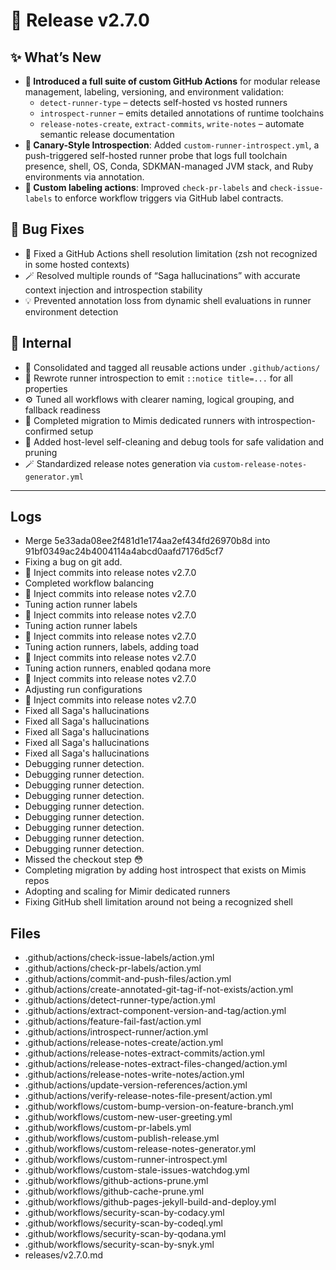 # 🚀 Release v2.7.0

## ✨ What’s New

- **🚦 Introduced a full suite of custom GitHub Actions** for modular release management, labeling, versioning, and environment validation:
    - `detect-runner-type` – detects self-hosted vs hosted runners
    - `introspect-runner` – emits detailed annotations of runtime toolchains
    - `release-notes-create`, `extract-commits`, `write-notes` – automate semantic release documentation
- **🧠 Canary-Style Introspection**: Added `custom-runner-introspect.yml`, a push-triggered self-hosted runner probe that logs full toolchain presence, shell, OS, Conda, SDKMAN-managed JVM stack, and Ruby environments via annotation.
- **📒 Custom labeling actions**: Improved `check-pr-labels` and `check-issue-labels` to enforce workflow triggers via GitHub label contracts.

## 🐛 Bug Fixes

- 🐚 Fixed a GitHub Actions shell resolution limitation (zsh not recognized in some hosted contexts)
- 🪄 Resolved multiple rounds of “Saga hallucinations” with accurate context injection and introspection stability
- 💡 Prevented annotation loss from dynamic shell evaluations in runner environment detection

## 🔬 Internal

- 🧹 Consolidated and tagged all reusable actions under `.github/actions/`
- 📜 Rewrote runner introspection to emit `::notice title=...` for all properties
- ⚙️ Tuned all workflows with clearer naming, logical grouping, and fallback readiness
- 🧪 Completed migration to Mimis dedicated runners with introspection-confirmed setup
- 🧼 Added host-level self-cleaning and debug tools for safe validation and pruning
- 🪄 Standardized release notes generation via `custom-release-notes-generator.yml`

---

## Logs

- Merge 5e33ada08ee2f481d1e174aa2ef434fd26970b8d into 91bf0349ac24b4004114a4abcd0aafd7176d5cf7
- Fixing a bug on git add.
- 📝 Inject commits into release notes v2.7.0
- Completed workflow balancing
- 📝 Inject commits into release notes v2.7.0
- Tuning action runner labels
- 📝 Inject commits into release notes v2.7.0
- Tuning action runner labels
- 📝 Inject commits into release notes v2.7.0
- Tuning action runners, labels, adding toad
- 📝 Inject commits into release notes v2.7.0
- Tuning action runners, enabled qodana more
- 📝 Inject commits into release notes v2.7.0
- Adjusting run configurations
- 📝 Inject commits into release notes v2.7.0
- Fixed all Saga's hallucinations
- Fixed all Saga's hallucinations
- Fixed all Saga's hallucinations
- Fixed all Saga's hallucinations
- Fixed all Saga's hallucinations
- Debugging runner detection.
- Debugging runner detection.
- Debugging runner detection.
- Debugging runner detection.
- Debugging runner detection.
- Debugging runner detection.
- Debugging runner detection.
- Debugging runner detection.
- Debugging runner detection.
- Missed the checkout step 😳
- Completing migration by adding host introspect that exists on Mimis repos
- Adopting and scaling for Mimir dedicated runners
- Fixing GitHub shell limitation around  not being a recognized shell


## Files

- .github/actions/check-issue-labels/action.yml
- .github/actions/check-pr-labels/action.yml
- .github/actions/commit-and-push-files/action.yml
- .github/actions/create-annotated-git-tag-if-not-exists/action.yml
- .github/actions/detect-runner-type/action.yml
- .github/actions/extract-component-version-and-tag/action.yml
- .github/actions/feature-fail-fast/action.yml
- .github/actions/introspect-runner/action.yml
- .github/actions/release-notes-create/action.yml
- .github/actions/release-notes-extract-commits/action.yml
- .github/actions/release-notes-extract-files-changed/action.yml
- .github/actions/release-notes-write-notes/action.yml
- .github/actions/update-version-references/action.yml
- .github/actions/verify-release-notes-file-present/action.yml
- .github/workflows/custom-bump-version-on-feature-branch.yml
- .github/workflows/custom-new-user-greeting.yml
- .github/workflows/custom-pr-labels.yml
- .github/workflows/custom-publish-release.yml
- .github/workflows/custom-release-notes-generator.yml
- .github/workflows/custom-runner-introspect.yml
- .github/workflows/custom-stale-issues-watchdog.yml
- .github/workflows/github-actions-prune.yml
- .github/workflows/github-cache-prune.yml
- .github/workflows/github-pages-jekyll-build-and-deploy.yml
- .github/workflows/security-scan-by-codacy.yml
- .github/workflows/security-scan-by-codeql.yml
- .github/workflows/security-scan-by-qodana.yml
- .github/workflows/security-scan-by-snyk.yml
- releases/v2.7.0.md


